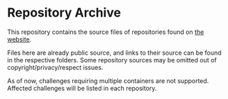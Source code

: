 # Repository Archive

This repository contains the source files of repositories found on [the website](https://dohack.me).

Files here are already public source, and links to their source can be found in the respective folders. Some repository sources may be omitted out of copyright/privacy/respect issues.

As of now, challenges requiring multiple containers are not supported. Affected challenges will be listed in each repository.
